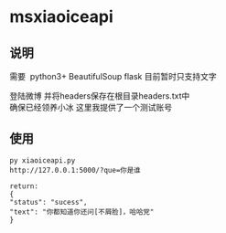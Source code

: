 # msxiaoiceapi
  
## 说明   
需要  python3+ BeautifulSoup flask 目前暂时只支持文字  

登陆微博 并将headers保存在根目录headers.txt中  
确保已经领养小冰 这里我提供了一个测试账号

## 使用
    py xiaoiceapi.py
    http://127.0.0.1:5000/?que=你是谁
    
    return:
    {  
    "status": "sucess",  
    "text": "你都知道你还问[不屑脸]，哈哈党"  
    }  
